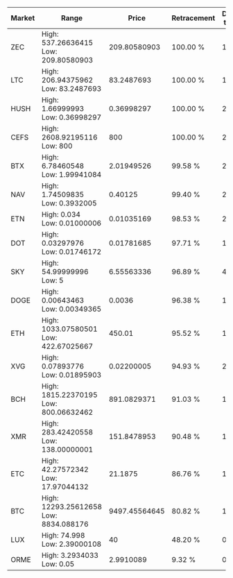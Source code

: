 | Market | Range | Price| Retracement | Doubles to 50% |
| --- | --- | --- | --- | --- |
| ZEC | High: 537.26636415<br />Low: 209.80580903 | 209.80580903 | 100.00 % | 1.78 |
| LTC | High: 206.94375962<br />Low: 83.2487693 | 83.2487693 | 100.00 % | 1.74 |
| HUSH | High: 1.66999993<br />Low: 0.36998297 | 0.36998297 | 100.00 % | 2.76 |
| CEFS | High: 2608.92195116<br />Low: 800 | 800 | 100.00 % | 2.13 |
| BTX | High: 6.78460548<br />Low: 1.99941084 | 2.01949526 | 99.58 % | 2.17 |
| NAV | High: 1.74509835<br />Low: 0.3932005 | 0.40125 | 99.40 % | 2.66 |
| ETN | High: 0.034<br />Low: 0.01000006 | 0.01035169 | 98.53 % | 2.13 |
| DOT | High: 0.03297976<br />Low: 0.01746172 | 0.01781685 | 97.71 % | 1.42 |
| SKY | High: 54.99999996<br />Low: 5 | 6.55563336 | 96.89 % | 4.58 |
| DOGE | High: 0.00643463<br />Low: 0.00349365 | 0.0036 | 96.38 % | 1.38 |
| ETH | High: 1033.07580501<br />Low: 422.67025667 | 450.01 | 95.52 % | 1.62 |
| XVG | High: 0.07893776<br />Low: 0.01895903 | 0.02200005 | 94.93 % | 2.22 |
| BCH | High: 1815.22370195<br />Low: 800.06632462 | 891.0829371 | 91.03 % | 1.47 |
| XMR | High: 283.42420558<br />Low: 138.00000001 | 151.8478953 | 90.48 % | 1.39 |
| ETC | High: 42.27572342<br />Low: 17.97044132 | 21.1875 | 86.76 % | 1.42 |
| BTC | High: 12293.25612658<br />Low: 8834.088176 | 9497.45564645 | 80.82 % | 1.11 |
| LUX | High: 74.998<br />Low: 2.39000108 | 40 | 48.20 % | 0.00 |
| ORME | High: 3.2934033<br />Low: 0.05 | 2.9910089 | 9.32 % | 0.00 |
